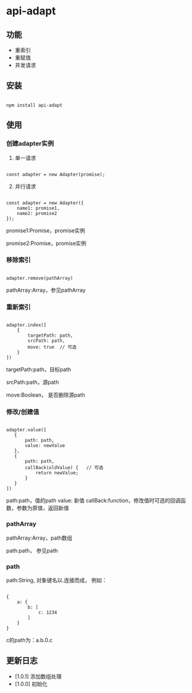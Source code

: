 # api-adapt

## 功能
* 重索引
* 重赋值
* 并发请求

## 安装
<pre><code>
npm install api-adapt
</code></pre>


## 使用
### 创建adapter实例

1. 单一请求

<pre><code>
const adapter = new Adapter(promise);
</code></pre>
2. 并行请求

<pre><code>
const adapter = new Adapter({
    name1: promise1,
    name2: promise2
});
</code></pre>

promise1:Promise，promise实例

promise2:Promise，promise实例

### 移除索引
<pre><code>
adapter.remove(pathArray)
</code></pre>
pathArray:Array，参见pathArray

### 重新索引
<pre><code>
adapter.index([
    {
        targetPath: path,
        srcPath: path,
        move: true  // 可选
    }
])
</code></pre>

targetPath:path，目标path

srcPath:path，源path

move:Boolean， 是否删除源path

### 修改/创建值
<pre><code>
adapter.value([
   {
       path: path,
       value: newValue
   },
   {
       path: path,
       callBack(oldValue) {   // 可选
           return newValue;
       }
   }
])
</code></pre>

path:path，值的path
value: 新值
callBack:function，修改值时可选的回调函数，参数为原值，返回新值

### pathArray
pathArray:Array，path数组

path:path， 参见path

### path
path:String, 对象键名以.连接而成， 例如：
<pre><code>
{
    a: {
        b: [
            c: 1234
        ]
    }
}
</code></pre>
c的path为：a.b.0.c

## 更新日志
* [1.0.1] 添加数组处理
* [1.0.0] 初始化